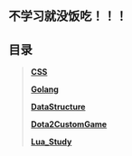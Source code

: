 ## 不学习就没饭吃！！！

## 目录
> **[CSS](https://github.com/alatzr/study/blob/master/web/css/CSS.md)**
>
> **[Golang](https://github.com/alatzr/study/blob/master/Golang/Golang.md)**
> 
> **[DataStructure](https://github.com/alatzr/study/blob/master/python_study/data_structure/data_structure.md)**
>
> **[Dota2CustomGame](https://github.com/alatzr/study/blob/master/dota2_custom_game_study/dota2_custom_game_study.md)**
>
>**[Lua_Study](https://github.com/alatzr/study/blob/master/Lua/tutorial.md)**
